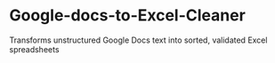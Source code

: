 # Google-docs-to-Excel-Cleaner
Transforms unstructured Google Docs text into sorted, validated Excel spreadsheets
